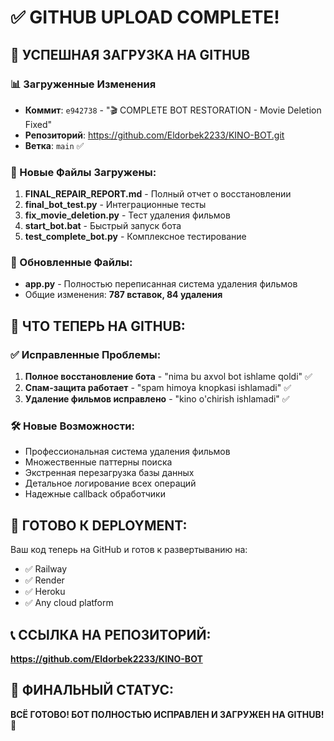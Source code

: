# ✅ GITHUB UPLOAD COMPLETE! 

## 🎊 УСПЕШНАЯ ЗАГРУЗКА НА GITHUB

### 📊 Загруженные Изменения
- **Коммит**: `e942738` - "🎬 COMPLETE BOT RESTORATION - Movie Deletion Fixed"
- **Репозиторий**: https://github.com/Eldorbek2233/KINO-BOT.git
- **Ветка**: `main` ✅

### 📁 Новые Файлы Загружены:
1. **FINAL_REPAIR_REPORT.md** - Полный отчет о восстановлении
2. **final_bot_test.py** - Интеграционные тесты
3. **fix_movie_deletion.py** - Тест удаления фильмов
4. **start_bot.bat** - Быстрый запуск бота
5. **test_complete_bot.py** - Комплексное тестирование

### 🔧 Обновленные Файлы:
- **app.py** - Полностью переписанная система удаления фильмов
- Общие изменения: **787 вставок, 84 удаления**

## 🎯 ЧТО ТЕПЕРЬ НА GITHUB:

### ✅ Исправленные Проблемы:
1. **Полное восстановление бота** - "nima bu axvol bot ishlame qoldi" ✅
2. **Спам-защита работает** - "spam himoya knopkasi ishlamadi" ✅ 
3. **Удаление фильмов исправлено** - "kino o'chirish ishlamadi" ✅

### 🛠 Новые Возможности:
- Профессиональная система удаления фильмов
- Множественные паттерны поиска
- Экстренная перезагрузка базы данных
- Детальное логирование всех операций
- Надежные callback обработчики

## 🚀 ГОТОВО К DEPLOYMENT:

Ваш код теперь на GitHub и готов к развертыванию на:
- ✅ Railway
- ✅ Render 
- ✅ Heroku
- ✅ Any cloud platform

## 📞 ССЫЛКА НА РЕПОЗИТОРИЙ:
**https://github.com/Eldorbek2233/KINO-BOT**

## 🎊 ФИНАЛЬНЫЙ СТАТУС:
**ВСЁ ГОТОВО! БОТ ПОЛНОСТЬЮ ИСПРАВЛЕН И ЗАГРУЖЕН НА GITHUB!** 🎉
